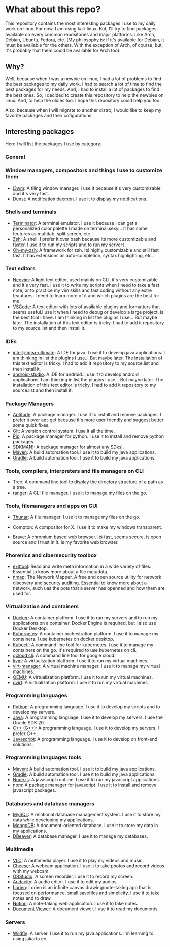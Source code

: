 # What about this repo?

This repository contains the most interesting packages I use to my daily work on linux. For now. I am using kali-linux. But, I'll try to find packages available on every common repositories and major platforms. Like Arch, Debian, Ubuntu, Fedora, etc. (My philosophy is: if it's available for Debian, it must be available for the others. With the exception of Arch, of course, but, it's probably that them could be available for Arch too).

## Why?

Well, because when I was a newbie on linux, I had a lot of problems to find the best packages to my daily work. I had to search a lot of time to find the best packages for my needs. And, I had to install a lot of packages to find the best ones. So, I decided to create this repository to help the newbies on linux. And, to help the oldies too. I hope this repository could help you too.

Also, because when I will migrate to another distro, I would like to keep my favorite packages and their cofigurations.

## Interesting packages

Here I will list the packages I use by category.

### General

### Window managers, compositors and things I use to customize them

- [i3wm](https://i3wm.org/): A tiling window manager. I use it because it's very customizable and it's very fast.
- [Dunst](https://dunst-project.org/): A notification daemon. I use it to display my notifications.

### Shells and terminals

- [Terminator](https://terminator-gtk3.readthedocs.io/en/latest/): A terminal emulator. I use it because I can get a personalized color palette I made on terminal.sexy... It has some feutures as multitab, split screen, etc.
- [Zsh](https://www.zsh.org/): A shell. I prefer it over bash because itś more customizable and faster. I use it to run my scripts and to run my servers.
- [Oh-my-zsh](https://ohmyz.sh/): A framework for zsh. Itś highly customizable and still fast fast. It has extensions as auto-completion, syntax highlighting, etc.

### Text editors

- [Neovim](https://neovim.io/): A light text editor, used mainly on CLI, it's very customizable and it's very fast. I use it to write my scripts when I need to take a fast note, or to practice my vim skills and fast coding without any extre feautures. I need to learn more of it and which plugins are the best for me.
- [VSCode](https://code.visualstudio.com/): A text editor with lots of available plugins and formatters that seems useful.I use it when I need to debug or develop a large project, is the best tool I have. I am thinking in list the plugins I use... But maybe later. The installation of this text editor is tricky. I had to add it repository to my source.list and then install it.

### IDEs

- [intellij-idea-ultimate](https://www.jetbrains.com/idea/): A IDE for java. I use it to develop java applications. I am thinking in list the plugins I use... But maybe later. The installation of this text editor is tricky. I had to add it repository to my source.list and then install it.
- [android-studio](https://developer.android.com/studio): A IDE for android. I use it to develop android applications. I am thinking in list the plugins I use... But maybe later. The installation of this text editor is tricky. I had to add it repository to my source.list and then install it.

### Package Managers

- [Aptitude](https://wiki.debian.org/Aptitude): A package manager. I use it to install and remove packages. I prefer it over apt-get because it's more user friendly and suggest better some quick fixes.
- [Git](https://git-scm.com/): A version control system. I use it all the time.
- [Pip](https://pypi.org/project/pip/): A package manager for python. I use it to install and remove python packages.
- [SDKMAN!](https://sdkman.io/): A package manager for almost any SDks!.
- [Maven](https://maven.apache.org/): A build automation tool. I use it to build my java applications.
- [Gradle](https://gradle.org/): A build automation tool. I use it to build my java applications.

### Tools, compilers, interpreters and file managers on CLI

- Tree: A command line tool to display the directory structure of a path as a tree.
- [ranger](https://ranger.github.io/): A CLI file manager. I use it to manage my files on the go.

### Tools, filemanagers and apps on GUI

- [Thunar](https://docs.xfce.org/xfce/thunar/start): A file manager. I use it to manage my files on the go.

- Compton: A compositor for X. I use it to make my windows transparent.
- [Brave](https://brave.com/): A chromium based web browser. Itś fast, seems secure, is open source and I trust in it. Is my favorite web browser.

### Phorenics and cibersecurity toolbox

- [exiftool](https://exiftool.org/): Read and write meta information in a wide variety of files. Essential to know more about a file metadata.
- [nmap](https://nmap.org/): The Network Mapper. A free and open source utility for network discovery and security auditing. Essential to know more about a network, such uas the pots that a server has openned and how them are used for.

### Virtualization and containers

- [Docker](https://www.docker.com/): A container platform. I use it to run my servers and to run my applications on a container. Docker Engine is required, but I also use Docker Desktop.
- [Kubernetes](https://kubernetes.io/): A container orchestration platform. I use it to manage my containers. I use kubernetes on docker desktop.
- [Kubectl](https://kubernetes.io/docs/tasks/tools/install-kubectl/): A command line tool for kubernetes. I use it to manage my containers on the go. It's required to use kubernetes on cli.
- [gcloud cli](https://cloud.google.com/sdk/docs/install): A command line tool for google cloud.
- [kvm](https://www.linux-kvm.org/page/Main_Page): A virtualization platform. I use it to run my virtual machines.
- [virt-manager](https://virt-manager.org/): A virtual machine manager. I use it to manage my virtual machines.
- [QEMU](https://www.qemu.org/): A virtualization platform. I use it to run my virtual machines.
- [ovirt](https://www.ovirt.org/): A virtualization platform. I use it to run my virtual machines.

### Programming languages

- [Python](https://www.python.org/): A programming language. I use it to develop my scripts and to develop my servers.
- [Java](https://www.java.com/): A programming language. I use it to develop my servers. I use the Oracle SDK 20.
- [C++ (G++)](https://www.cplusplus.com/): A programming language. I use it to develop my servers. I prefer G++.
- [Javascript](https://www.javascript.com/): A programming language. I use it to develop on front-end solutions.

### Programming languages tools

- [Maven](https://maven.apache.org/): A build automation tool. I use it to build my java applications.
- [Gradle](https://gradle.org/): A build automation tool. I use it to build my java applications.
- [Node.js](https://nodejs.org/en/): A javascript runtime. I use it to run my javascript applications.
- [npm](https://www.npmjs.com/): A package manager for javascript. I use it to install and remove javascript packages.

### Databases and database managers

- [MySQL](https://www.mysql.com/): A relational database management system. I use it to store my data while developing my applications.
- [MongoDB](https://www.mongodb.com/): A document-oriented database. I use it to store my data in my applications.
- [DBeaver](https://dbeaver.io/): A database manager. I use it to manage my databases.

### Multimedia

- [VLC](https://www.videolan.org/vlc/index.html): A multimedia player. I use it to play my videos and music.
- [Cheese](https://wiki.gnome.org/Apps/Cheese): A webcam application. I use it to take photos and record videos with my webcam.
- [OBStudio](https://obsproject.com/): A screen recorder. I use it to record my screen.
- [Audacity](https://www.audacityteam.org/): A audio editor. I use it to edit my audios.
- [Lorien](https://github.com/mbrlabs/Lorien.git): Lorien is an infinite canvas drawing/note-taking app that is focused on performance, small savefiles and simplicity. I use it to take notes and to draw.
- [Notion](https://www.notion.so/): A note-taking web application. I use it to take notes.
- [Document Viewer](https://wiki.gnome.org/Apps/Evince): A document viewer. I use it to read my documents.

### Servers

- [Wildfly](https://www.wildfly.org/): A server. I use it to run my java applications. I'm learning to using jakarta ee.

